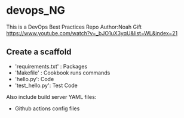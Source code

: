 # devops_NG
This is a DevOps Best Practices Repo 
Author:Noah Gift 
https://www.youtube.com/watch?v=_bJO1uX3yqU&list=WL&index=21

## Create a scaffold

* 'requirements.txt' : Packages
* 'Makefile' : Cookbook runs commands
* 'hello.py': Code
* 'test_hello.py': Test Code

Also include build server YAML files:
* Github actions config files

